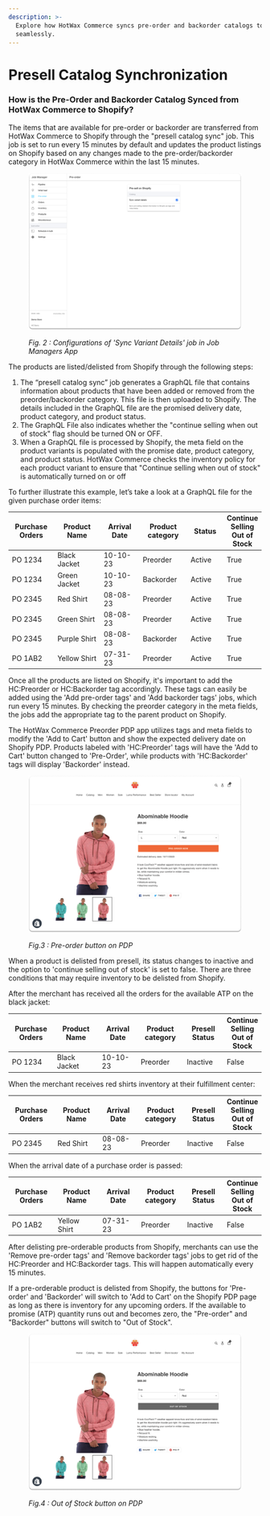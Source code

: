 ```yaml
---
description: >-
  Explore how HotWax Commerce syncs pre-order and backorder catalogs to Shopify
  seamlessly.
---
```


# Presell Catalog Synchronization

### How is the Pre-Order and Backorder Catalog Synced from HotWax Commerce to Shopify?

The items that are available for pre-order or backorder are transferred from HotWax Commerce to Shopify through the "presell catalog sync" job. This job is set to run every 15 minutes by default and updates the product listings on Shopify based on any changes made to the pre-order/backorder category in HotWax Commerce within the last 15 minutes.

<figure><img src="../../.gitbook/assets/32.png" alt=""><figcaption><p><em>Fig. 2 : Configurations of 'Sync Variant Details' job in Job Managers App</em></p></figcaption></figure>

The products are listed/delisted from Shopify through the following steps:

1. The “presell catalog sync” job generates a GraphQL file that contains information about products that have been added or removed from the preorder/backorder category. This file is then uploaded to Shopify. The details included in the GraphQL file are the promised delivery date, product category, and product status.
2. The GraphQL File also indicates whether the "continue selling when out of stock" flag should be turned ON or OFF.
3. When a GraphQL file is processed by Shopify, the meta field on the product variants is populated with the promise date, product category, and product status. HotWax Commerce checks the inventory policy for each product variant to ensure that "Continue selling when out of stock" is automatically turned on or off

To further illustrate this example, let’s take a look at a GraphQL file for the given purchase order items:

<table data-full-width="false"><thead><tr><th width="106">Purchase Orders</th><th width="136">Product Name</th><th width="107">Arrival Date</th><th width="113">Product category</th><th width="91">Status</th><th>Continue Selling Out of Stock</th></tr></thead><tbody><tr><td>PO 1234</td><td>Black Jacket</td><td>10-10-23</td><td>Preorder</td><td>Active</td><td>True</td></tr><tr><td>PO 1234</td><td>Green Jacket</td><td>10-10-23</td><td>Backorder</td><td>Active</td><td>True</td></tr><tr><td>PO 2345</td><td>Red Shirt</td><td>08-08-23</td><td>Preorder</td><td>Active</td><td>True</td></tr><tr><td>PO 2345</td><td>Green Shirt</td><td>08-08-23</td><td>Preorder</td><td>Active</td><td>True</td></tr><tr><td>PO 2345</td><td>Purple Shirt</td><td>08-08-23</td><td>Backorder</td><td>Active</td><td>True</td></tr><tr><td>PO 1AB2</td><td>Yellow Shirt</td><td>07-31-23</td><td>Preorder</td><td>Active</td><td>True</td></tr></tbody></table>

Once all the products are listed on Shopify, it's important to add the HC:Preorder or HC:Backorder tag accordingly. These tags can easily be added using the 'Add pre-order tags' and 'Add backorder tags' jobs, which run every 15 minutes. By checking the preorder category in the meta fields, the jobs add the appropriate tag to the parent product on Shopify.

The HotWax Commerce Preorder PDP app utilizes tags and meta fields to modify the 'Add to Cart' button and show the expected delivery date on Shopify PDP. Products labeled with 'HC:Preorder' tags will have the 'Add to Cart' button changed to 'Pre-Order', while products with 'HC:Backorder' tags will display 'Backorder' instead.

<figure><img src="../../.gitbook/assets/33.png" alt=""><figcaption><p><em>Fig.3 : Pre-order button on PDP</em></p></figcaption></figure>

When a product is delisted from presell, its status changes to inactive and the option to 'continue selling out of stock' is set to false. There are three conditions that may require inventory to be delisted from Shopify.

After the merchant has received all the orders for the available ATP on the black jacket:

<table><thead><tr><th width="105">Purchase Orders</th><th width="131">Product Name</th><th width="108">Arrival Date</th><th width="120">Product category</th><th width="101">Presell Status</th><th>Continue Selling Out of Stock</th></tr></thead><tbody><tr><td>PO 1234</td><td>Black Jacket</td><td>10-10-23</td><td>Preorder</td><td>Inactive</td><td>False</td></tr></tbody></table>

When the merchant receives red shirts inventory at their fulfillment center:

<table><thead><tr><th width="109">Purchase Orders</th><th width="130">Product Name</th><th width="107">Arrival Date</th><th width="120">Product category</th><th width="99">Presell Status</th><th>Continue Selling Out of Stock</th></tr></thead><tbody><tr><td>PO 2345</td><td>Red Shirt</td><td>08-08-23</td><td>Preorder</td><td>Inactive</td><td>False</td></tr></tbody></table>

When the arrival date of a purchase order is passed:

<table><thead><tr><th width="111">Purchase Orders</th><th width="129">Product Name</th><th width="107">Arrival Date</th><th width="120">Product category</th><th width="99">Presell Status</th><th>Continue Selling Out of Stock</th></tr></thead><tbody><tr><td>PO 1AB2</td><td>Yellow Shirt</td><td>07-31-23</td><td>Preorder</td><td>Inactive</td><td>False</td></tr></tbody></table>

After delisting pre-orderable products from Shopify, merchants can use the 'Remove pre-order tags' and 'Remove backorder tags' jobs to get rid of the HC:Preorder and HC:Backorder tags. This will happen automatically every 15 minutes.

If a pre-orderable product is delisted from Shopify, the buttons for 'Pre-order' and 'Backorder' will switch to 'Add to Cart' on the Shopify PDP page as long as there is inventory for any upcoming orders. If the available to promise (ATP) quantity runs out and becomes zero, the "Pre-order" and "Backorder" buttons will switch to "Out of Stock".&#x20;

<figure><img src="../../.gitbook/assets/34.png" alt=""><figcaption><p><em>Fig.4 : Out of Stock button on PDP</em></p></figcaption></figure>
